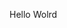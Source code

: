 Hello Wolrd















































































































































































































































































































































